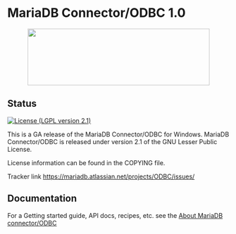 # MariaDB Connector/ODBC 1.0
<p align="center">
  <a href="http://mariadb.org/">
    <img height="129" width="413" src="http://badges.mariadb.org/logo/Mariadb-seal-shaded-browntext.png">
  </a>
</p>

## Status
[![License (LGPL version 2.1)](https://img.shields.io/badge/license-GNU%20LGPL%20version%202.1-green.svg?style=flat-square)](http://opensource.org/licenses/LGPL-2.1)

This is a GA release of the MariaDB Connector/ODBC for Windows.
MariaDB Connector/ODBC is released under version 2.1 of the
GNU Lesser Public License.

License information can be found in the COPYING file.

Tracker link <a href="https://mariadb.atlassian.net/projects/ODBC/issues/">https://mariadb.atlassian.net/projects/ODBC/issues/</a>

## Documentation

For a Getting started guide, API docs, recipes,  etc. see the [About MariaDB connector/ODBC](https://mariadb.com/kb/en/mariadb/about-mariadb-connector-odbc/)